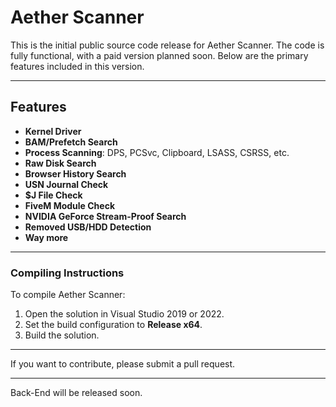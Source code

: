 # Aether Scanner

 
This is the initial public source code release for Aether Scanner. The code is fully functional, with a paid version planned soon. Below are the primary features included in this version.

---

## Features

 - **Kernel Driver**
- **BAM/Prefetch Search**
- **Process Scanning**: DPS, PCSvc, Clipboard, LSASS, CSRSS, etc.
- **Raw Disk Search**
- **Browser History Search**
- **USN Journal Check**
- **$J File Check**
- **FiveM Module Check**
- **NVIDIA GeForce Stream-Proof Search**
- **Removed USB/HDD Detection**
- **Way more**
---

### Compiling Instructions

To compile Aether Scanner:

1. Open the solution in Visual Studio 2019 or 2022.
2. Set the build configuration to **Release x64**.
3. Build the solution.

---

If you want to contribute, please submit a pull request.

--- 

Back-End will be released soon.
